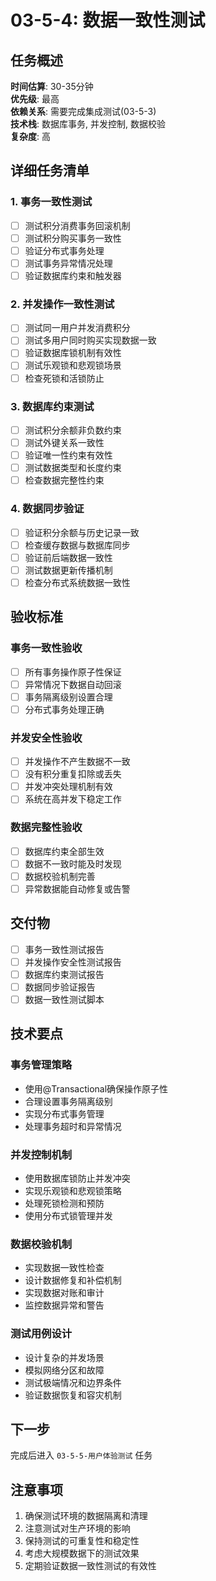 # 03-5-4: 数据一致性测试

## 任务概述
**时间估算**: 30-35分钟  
**优先级**: 最高  
**依赖关系**: 需要完成集成测试(03-5-3)  
**技术栈**: 数据库事务, 并发控制, 数据校验  
**复杂度**: 高

## 详细任务清单

### 1. 事务一致性测试
- [ ] 测试积分消费事务回滚机制
- [ ] 测试积分购买事务一致性
- [ ] 验证分布式事务处理
- [ ] 测试事务异常情况处理
- [ ] 验证数据库约束和触发器

### 2. 并发操作一致性测试
- [ ] 测试同一用户并发消费积分
- [ ] 测试多用户同时购买实现数据一致
- [ ] 验证数据库锁机制有效性
- [ ] 测试乐观锁和悲观锁场景
- [ ] 检查死锁和活锁防止

### 3. 数据库约束测试
- [ ] 测试积分余额非负数约束
- [ ] 测试外键关系一致性
- [ ] 验证唯一性约束有效性
- [ ] 测试数据类型和长度约束
- [ ] 检查数据完整性约束

### 4. 数据同步验证
- [ ] 验证积分余额与历史记录一致
- [ ] 检查缓存数据与数据库同步
- [ ] 验证前后端数据一致性
- [ ] 测试数据更新传播机制
- [ ] 检查分布式系统数据一致性

## 验收标准

### 事务一致性验收
- [ ] 所有事务操作原子性保证
- [ ] 异常情况下数据自动回滚
- [ ] 事务隔离级别设置合理
- [ ] 分布式事务处理正确

### 并发安全性验收
- [ ] 并发操作不产生数据不一致
- [ ] 没有积分重复扣除或丢失
- [ ] 并发冲突处理机制有效
- [ ] 系统在高并发下稳定工作

### 数据完整性验收
- [ ] 数据库约束全部生效
- [ ] 数据不一致时能及时发现
- [ ] 数据校验机制完善
- [ ] 异常数据能自动修复或告警

## 交付物
- [ ] 事务一致性测试报告
- [ ] 并发操作安全性测试报告
- [ ] 数据库约束测试报告
- [ ] 数据同步验证报告
- [ ] 数据一致性测试脚本

## 技术要点

### 事务管理策略
- 使用@Transactional确保操作原子性
- 合理设置事务隔离级别
- 实现分布式事务管理
- 处理事务超时和异常情况

### 并发控制机制
- 使用数据库锁防止并发冲突
- 实现乐观锁和悲观锁策略
- 处理死锁检测和预防
- 使用分布式锁管理并发

### 数据校验机制
- 实现数据一致性检查
- 设计数据修复和补偿机制
- 实现数据对账和审计
- 监控数据异常和警告

### 测试用例设计
- 设计复杂的并发场景
- 模拟网络分区和故障
- 测试极端情况和边界条件
- 验证数据恢复和容灾机制

## 下一步
完成后进入 `03-5-5-用户体验测试` 任务

## 注意事项
1. 确保测试环境的数据隔离和清理
2. 注意测试对生产环境的影响
3. 保持测试的可重复性和稳定性
4. 考虑大规模数据下的测试效果
5. 定期验证数据一致性测试的有效性